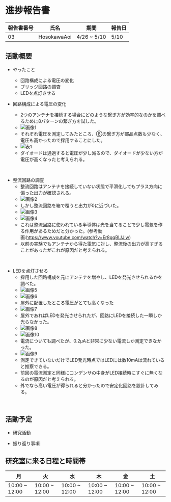 # 進捗報告書

報告書番号 | 氏名   | 期間         | 報告日
----- | ---- | ---------- | ---
03    | HosokawaAoi | 4/26 ~ 5/10 | 5/10

## 活動概要

- やったこと
  - 回路構成による電圧の変化
  - ブリッジ回路の調査
  - LEDを点灯させる

- 回路構成による電圧の変化
  - 2つのアンテナを接続する場合にどのような繋ぎ方が効率的なのかを調べるために8パターンの繋ぎ方を試した。
  - ![画像1](画像/画像6/画像6_1.jpg)
  - それぞれ電圧を測定してみたところ、⑧の繋ぎ方が部品点数も少なく、電圧も高かったので採用することにした。
  - ![表1](画像/画像6/表6_1.jpg)
  - ダイオードは通過すると電圧が少し減るので、ダイオードが少ない方が電圧が高くなったと考えられる。
<br />

- 整流回路の調査
  - 整流回路はアンテナを接続していない状態で平滑化してもプラス方向に偏った出力が確認される。
  - ![画像2](画像/画像6/画像6_2.jpg)
  - しかし整流回路を箱で覆うと出力が0に近づいた。
  - ![画像3](画像/画像6/画像6_3.jpg)
  - ![画像4](画像/画像6/画像6_4.jpg)
  - これは整流回路に使われている半導体は光を当てることで少し電気を作る作用があるためだと分かった。(参考動画:https://www.youtube.com/watch?v=Er8gqBIJJiw)
  - 以前の実験でもアンテナから得た電気に対し、整流後の出力が高すぎることがあったがこれが原因だと考えられる。
<br />
  
- LEDを点灯させる
  - 採用した回路構成を元にアンテナを増やし、LEDを発光させられるかを調べた。
  - ![画像5](画像/画像6/画像6_5.jpg)
  - ![画像6](画像/画像6/画像6_6.jpg)
  - 屋外に配置したところ電圧がとても高くなった
  - ![画像7](画像/画像6/画像6_7.jpg)
  - 屋外であればLEDを発光させられたが、回路にLEDを接続した一瞬しか光らなかった。
  - ![画像8](画像/画像6/画像6_8.jpg)
  - ![画像10](画像/画像6/画像6_10.jpg)
  - 電流についても調べたが、0.2μAと非常に少ない電流しか測定できなかった。
  - ![画像9](画像/画像6/画像6_9.jpg)
  - 測定できていないだけでLED発光時点ではLEDには数10mAは流れていると推察できる。
  - 前回の電流測定と同様にコンデンサの中身がLED接続時にすぐに無くなるのが原因だと考えられる。
  - 外でなら高い電圧が得られると分かったので安定化回路を設計してみる。
<br />



## 活動予定

- 研究活動 
  
           

- 振り返り事項


## 研究室に来る日程と時間帯

月             | 火             | 水             | 木             | 金             | 土
------------- | ------------- | ------------- | ------------- | ------------- | -------------
10:00 ~ 12:00 | 10:00 ~ 12:00 | 10:00 ~ 12:00 | 10:00 ~ 12:00 | 10:00 ~ 12:00 | 10:00 ~ 12:00
